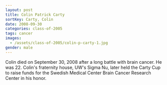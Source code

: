 ```yaml
---
layout: post
title: Colin Patrick Carty
sortKey: Carty, Colin
date: 2008-09-30
categories: class-of-2005
tags: cancer
images:
  - /assets/class-of-2005/colin-p-carty-1.jpg
gender: male
---
```

Colin died on September 30, 2008 after a long battle with brain cancer. He was 22. Colin's fraternity house, UW's Sigma Nu, later held the Carty Cup to raise funds for the Swedish Medical Center Brain Cancer Research Center in his honor.
